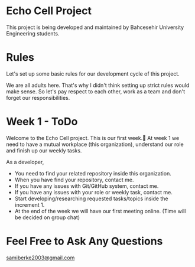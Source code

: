 # Echo Cell Project
This project is being developed and maintained by Bahcesehir University Engineering students.

# Rules
Let's set up some basic rules for our development cycle of this project.

We are all adults here. That's why I didn't think setting up strict rules would make sense. So let's pay respect to each other, work as a team and don't forget our responsibilities.
   
# Week 1 - ToDo
Welcome to the Echo Cell project. This is our first week.🥳
At week 1 we need to have a mutual workplace (this organization), understand our role and finish up our weekly tasks. 

As a developer, 
- You need to find your related repository inside this organization.
- When you have find your repository, contact me.
- If you have any issues with Git/GitHub system, contact me.
- If you have any issues with your role or weekly task, contact me.
- Start developing/researching requested tasks/topics inside the increment 1.
- At the end of the week we will have our first meeting online. (Time will be decided on group chat)

# Feel Free to Ask Any Questions
samiberke2003@gmail.com
